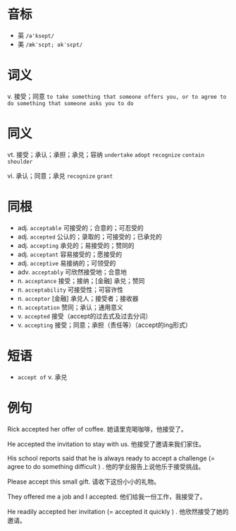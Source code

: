 # 音标

- 英 `/ə'ksept/`
- 美 `/ækˈsɛpt; əkˈsɛpt/`

# 词义

v. 接受；同意
`to take something that someone offers you, or to agree to do something that someone asks you to do`

# 同义

vt. 接受；承认；承担；承兑；容纳
`undertake` `adopt` `recognize` `contain` `shoulder`

vi. 承认；同意；承兑
`recognize` `grant`

# 同根

- adj. `acceptable` 可接受的；合意的；可忍受的
- adj. `accepted` 公认的；录取的；可接受的；已承兑的
- adj. `accepting` 承兑的；易接受的；赞同的
- adj. `acceptant` 容易接受的；愿接受的
- adj. `acceptive` 易接纳的；可领受的
- adv. `acceptably` 可欣然接受地；合意地
- n. `acceptance` 接受；接纳；[金融] 承兑；赞同
- n. `acceptability` 可接受性；可容许性
- n. `acceptor` [金融] 承兑人；接受者；接收器
- n. `acceptation` 赞同；承认；通用意义
- v. `accepted` 接受（accept的过去式及过去分词）
- v. `accepting` 接受；同意；承担（责任等）（accept的ing形式）

# 短语

- `accept of` v. 承兑

# 例句

Rick accepted her offer of coffee.
她请里克喝咖啡，他接受了。

He accepted the invitation to stay with us.
他接受了邀请来我们家住。

His school reports said that he is always ready to accept a challenge (=  agree to do something difficult  ) .
他的学业报告上说他乐于接受挑战。

Please accept this small gift.
请收下这份小小的礼物。

They offered me a job and I accepted.
他们给我一份工作，我接受了。

He readily accepted her invitation (=  accepted it quickly  ) .
他欣然接受了她的邀请。


